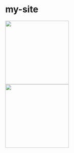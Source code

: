 # my-site

<a href="https://nodejs.org/en/">
  <img src="https://user-images.githubusercontent.com/91525166/202927069-51d3061a-e618-499f-a653-8ee3a90af5ff.png" width='200'>
</a>
<br>
<a href="https://expressjs.com/">
  <img src="https://user-images.githubusercontent.com/91525166/202928172-213fcd1d-519f-4c92-a154-cbdea73d8a48.png" width='200'>
</a>
